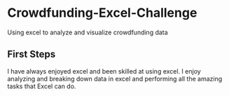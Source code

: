 # Crowdfunding-Excel-Challenge
Using excel to analyze and visualize crowdfunding data

## First Steps
I have always enjoyed excel and been skilled at using excel. I enjoy analyzing and breaking down data in excel and performing all the amazing tasks that Excel can do.
